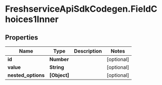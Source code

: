 # FreshserviceApiSdkCodegen.FieldChoices1Inner

## Properties

| Name               | Type         | Description | Notes      |
| ------------------ | ------------ | ----------- | ---------- |
| **id**             | **Number**   |             | [optional] |
| **value**          | **String**   |             | [optional] |
| **nested_options** | **[Object]** |             | [optional] |
